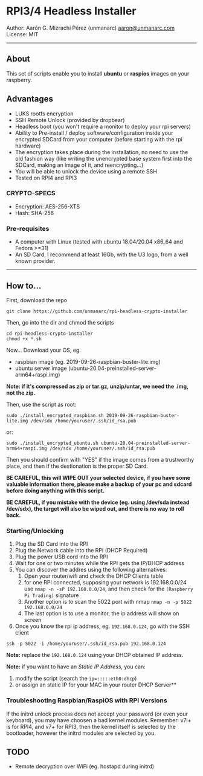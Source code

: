 # RPI3/4 Headless Installer
  
Author: Aarón G. Mizrachi Pérez (unmanarc) <aaron@unmanarc.com>  
License: MIT
  
***

## About

This set of scripts enable you to install **ubuntu** or **raspios** images on your raspberry.

## Advantages

- LUKS rootfs encryption
- SSH Remote Unlock (provided by dropbear)
- Headless boot (you won't require a monitor to deploy your rpi servers)
- Ability to Pre-install / deploy software/configuration inside your encrypted SDCard from your computer (before starting with the rpi hardware)
- The encryption takes place during the installation, no need to use the old fashion way (like writing the unencrypted base system first into the SDCard, making an image of it, and reencrypting...)
- You will be able to unlock the device using a remote SSH
- Tested on RPI4 and RPI3

### CRYPTO-SPECS

- Encryption: AES-256-XTS
- Hash: SHA-256

### Pre-requisites

- A computer with Linux (tested with ubuntu 18.04/20.04 x86_64 and Fedora >=31)
- An SD Card, I recommend at least 16Gb, with the U3 logo, from a well known provider.

***

## How to...
  
First, download the repo

```
git clone https://github.com/unmanarc/rpi-headless-crypto-installer
```

Then, go into the dir and chmod the scripts

```
cd rpi-headless-crypto-installer
chmod +x *.sh
```

Now... Download your OS, eg.

- raspbian image (eg. 2019-09-26-raspbian-buster-lite.img)
- ubuntu server image (ubuntu-20.04-preinstalled-server-arm64+raspi.img)
  
**Note: if it's compressed as zip or tar.gz, unzip/untar, we need the .img, not the zip.**

Then, use the script as root:

```
sudo ./install_encrypted_raspbian.sh 2019-09-26-raspbian-buster-lite.img /dev/sdx /home/youruser/.ssh/id_rsa.pub
```
or:
```
sudo ./install_encrypted_ubuntu.sh ubuntu-20.04-preinstalled-server-arm64+raspi.img /dev/sdx /home/youruser/.ssh/id_rsa.pub
```

Then you should confirm with "YES" if the image comes from a trustworthy place, and then if the destionation is the proper SD Card. 
  
**BE CAREFUL, this will WIPE OUT your selected device, if you have some valuable information there, please make a backup of your pc and sdcard before doing anything with this script.**

**BE CAREFUL, if you mistake with the device (eg. using /dev/sda instead /dev/sdx), the target will also be wiped out, and there is no way to roll back.**

### Starting/Unlocking

1. Plug the SD Card into the RPI
2. Plug the Network cable into the RPI (DHCP Required)
3. Plug the power USB cord into the RPI
4. Wait for one or two minutes while the RPI gets the IP/DHCP address
5. You can discover the addres using the following alternatives:
   1. Open your router/wifi and check the DHCP Clients table
   2. for one RPI connected, supposing your network is 192.168.0.0/24 use `nmap -n -sP 192.168.0.0/24`, and then check for the `(Raspberry Pi Trading)` signature
   3. Another option is to scan the 5022 port with nmap `nmap -n -p 5022 192.168.0.0/24`
   4. The last option is to use a monitor, the ip address will show on screen
6. Once you know the rpi ip address, eg. `192.168.0.124`, go with the SSH client

```
ssh -p 5022 -i /home/youruser/.ssh/id_rsa.pub 192.168.0.124
```

**Note:** replace the `192.168.0.124` using your DHCP obtained IP address.

**Note:** if you want to have an *Static IP Address*, you can:

1. modify the script (search the `ip=:::::eth0:dhcp`)
2. or assign an static IP for your MAC in your router DHCP Server**

### Troubleshooting Raspbian/RaspiOS with RPI Versions

If the initrd unlock process does not accept your password (or even your keyboard), you may have choosen a bad kernel modules. Remember: v7l+ is for RPI4, and v7+ for RPI3, then the kernel itself is selected by the bootloader, however the initrd modules are selected by you.

## TODO

- Remote decryption over WiFi (eg. hostapd during initrd)

